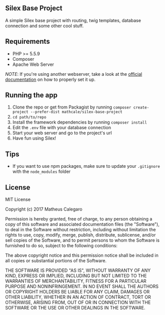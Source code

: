 Silex Base Project
------------------

A simple Silex base project with routing, twig templates, database connection and some other cool stuff.

## Requirements

* PHP >= 5.5.9
* Composer
* Apache Web Server

*NOTE*: If you're using another webserver, take a look at the [official documentation](http://silex.sensiolabs.org/doc/2.0/web_servers.html) on how to properly set it up.

## Running the app

1. Clone the repo or get from Packagist by running `composer create-project --prefer-dist mathcale/silex-base-project`
2. `cd path/to/repo`
3. Install the framework dependencies by running `composer install`
4. Edit the `.env` file with your database connection
5. Start your web server and go to the project's url
6. Have fun using Silex!

## Tips
* If you want to use npm packages, make sure to update your `.gitignore` with the `node_modules` folder

## License

MIT License

Copyright (c) 2017 Matheus Calegaro

Permission is hereby granted, free of charge, to any person obtaining a copy
of this software and associated documentation files (the "Software"), to deal
in the Software without restriction, including without limitation the rights
to use, copy, modify, merge, publish, distribute, sublicense, and/or sell
copies of the Software, and to permit persons to whom the Software is
furnished to do so, subject to the following conditions:

The above copyright notice and this permission notice shall be included in all
copies or substantial portions of the Software.

THE SOFTWARE IS PROVIDED "AS IS", WITHOUT WARRANTY OF ANY KIND, EXPRESS OR
IMPLIED, INCLUDING BUT NOT LIMITED TO THE WARRANTIES OF MERCHANTABILITY,
FITNESS FOR A PARTICULAR PURPOSE AND NONINFRINGEMENT. IN NO EVENT SHALL THE
AUTHORS OR COPYRIGHT HOLDERS BE LIABLE FOR ANY CLAIM, DAMAGES OR OTHER
LIABILITY, WHETHER IN AN ACTION OF CONTRACT, TORT OR OTHERWISE, ARISING FROM,
OUT OF OR IN CONNECTION WITH THE SOFTWARE OR THE USE OR OTHER DEALINGS IN THE
SOFTWARE.